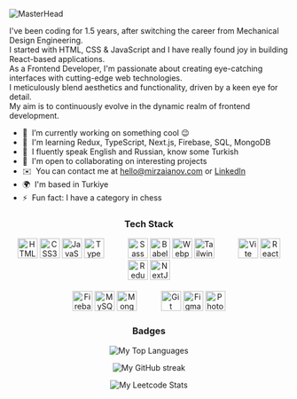 ![MasterHead](https://onedrive.live.com/embed?resid=89964ae9969a4404%21839389&authkey=%21AOFFq2VaHmDOD4Y&width=1584&height=396)

<p align="left">
  I've been coding for 1.5 years, after switching the career from Mechanical Design Engineering.<br>
  I started with HTML, CSS & JavaScript and I have really found joy in building React-based applications.<br>
  As a Frontend Developer, I'm passionate about creating eye-catching interfaces with cutting-edge web technologies.<br>
  I meticulously blend aesthetics and functionality, driven by a keen eye for detail.<br>
  My aim is to continuously evolve in the dynamic realm of frontend development.
</p>
<ul align="left">
  <li>
    🔭  I’m currently working on something cool 😉
  </li>
  <li>
    🌱  I'm learning Redux, TypeScript, Next.js, Firebase, SQL, MongoDB
  </li>
  <li>
    💬  I fluently speak English and Russian, know some Turkish
  </li>
  <li>
    🤝  I'm open to collaborating on interesting projects
  </li>
  <li>
    ✉️  You can contact me at <a href="mailto:hello@mirzaianov.com">hello@mirzaianov.com</a>  or <a href="https://www.linkedin.com/in/mirzaianov">LinkedIn</a>
  </li>
  <li>
    🌍  I'm based in Turkiye
  </li>
  <li>
    ⚡  Fun fact: I have a category in chess
  </li>
</ul>
<h3 align="center">Tech Stack</h3>
<p align="center">
  <a href="https://developer.mozilla.org/en-US/docs/Glossary/HTML5" target="_blank" rel="noreferrer"><img src="https://raw.githubusercontent.com/danielcranney/readme-generator/main/public/icons/skills/html5-colored.svg" width="36" height="36" alt="HTML5" /></a>
  <a href="https://www.w3.org/TR/CSS/#css" target="_blank" rel="noreferrer"><img src="https://raw.githubusercontent.com/danielcranney/readme-generator/main/public/icons/skills/css3-colored.svg" width="36" height="36" alt="CSS3" /></a>
  <a href="https://developer.mozilla.org/en-US/docs/Web/JavaScript" target="_blank" rel="noreferrer"><img src="https://raw.githubusercontent.com/danielcranney/readme-generator/main/public/icons/skills/javascript-colored.svg" width="36" height="36" alt="JavaScript" /></a>
  <a href="https://www.typescriptlang.org/" target="_blank" rel="noreferrer"><img src="https://raw.githubusercontent.com/danielcranney/readme-generator/main/public/icons/skills/typescript-colored.svg" width="36" height="36" alt="TypeScript" /></a>&nbsp;&nbsp;&nbsp;&nbsp;&nbsp;&nbsp;&nbsp;&nbsp;&nbsp;&nbsp;
  <a href="https://sass-lang.com/" target="_blank" rel="noreferrer"><img src="https://raw.githubusercontent.com/danielcranney/readme-generator/main/public/icons/skills/sass-colored.svg" width="36" height="36" alt="Sass" /></a>
  <a href="https://babeljs.io/" target="_blank" rel="noreferrer"><img src="https://raw.githubusercontent.com/danielcranney/readme-generator/main/public/icons/skills/babel-dark.svg" width="36" height="36" alt="Babel" /></a>
  <a href="https://webpack.js.org/" target="_blank" rel="noreferrer"><img src="https://raw.githubusercontent.com/danielcranney/readme-generator/main/public/icons/skills/webpack-colored.svg" width="36" height="36" alt="Webpack" /></a>
  <a href="https://tailwindcss.com/" target="_blank" rel="noreferrer"><img src="https://raw.githubusercontent.com/danielcranney/readme-generator/main/public/icons/skills/tailwindcss-colored.svg" width="36" height="36" alt="TailwindCSS" /></a>&nbsp;&nbsp;&nbsp;&nbsp;&nbsp;&nbsp;&nbsp;&nbsp;&nbsp;&nbsp;
  <a href="https://vitejs.dev/" target="_blank" rel="noreferrer"><img src="https://raw.githubusercontent.com/danielcranney/readme-generator/main/public/icons/skills/vite-colored.svg" width="36" height="36" alt="Vite" /></a>
  <a href="https://reactjs.org/" target="_blank" rel="noreferrer"><img src="https://raw.githubusercontent.com/danielcranney/readme-generator/main/public/icons/skills/react-colored.svg" width="36" height="36" alt="React" /></a>
  <a href="https://redux.js.org/" target="_blank" rel="noreferrer"><img src="https://raw.githubusercontent.com/danielcranney/readme-generator/main/public/icons/skills/redux-colored.svg" width="36" height="36" alt="Redux" /></a>
  <a href="https://nextjs.org/docs" target="_blank" rel="noreferrer"><img src="https://raw.githubusercontent.com/danielcranney/readme-generator/main/public/icons/skills/nextjs-dark.svg" width="36" height="36" alt="NextJs" /></a>
  <br>
  <br>
  <a href="https://firebase.google.com/" target="_blank" rel="noreferrer"><img src="https://raw.githubusercontent.com/danielcranney/readme-generator/main/public/icons/skills/firebase-colored.svg" width="36" height="36" alt="Firebase" /></a>
  <a href="https://www.mysql.com/" target="_blank" rel="noreferrer"><img src="https://raw.githubusercontent.com/danielcranney/readme-generator/main/public/icons/skills/mysql-colored.svg" width="36" height="36" alt="MySQL" /></a>
  <a href="https://www.mongodb.com/" target="_blank" rel="noreferrer"><img src="https://raw.githubusercontent.com/danielcranney/readme-generator/main/public/icons/skills/mongodb-colored.svg" width="36" height="36" alt="MongoDB" /></a>&nbsp;&nbsp;&nbsp;&nbsp;&nbsp;&nbsp;&nbsp;&nbsp;&nbsp;&nbsp;
  <a href="https://git-scm.com/" target="_blank" rel="noreferrer"><img src="https://raw.githubusercontent.com/danielcranney/readme-generator/main/public/icons/skills/git-colored.svg" width="36" height="36" alt="Git" /></a>
  <a href="https://www.figma.com/" target="_blank" rel="noreferrer"><img src="https://raw.githubusercontent.com/danielcranney/readme-generator/main/public/icons/skills/figma-colored.svg" width="36" height="36" alt="Figma" /></a>
  <a href="https://www.adobe.com/uk/products/photoshop.html" target="_blank" rel="noreferrer"><img src="https://raw.githubusercontent.com/danielcranney/readme-generator/main/public/icons/skills/photoshop-colored.svg" width="36" height="36" alt="Photoshop" /></a>
</p>
<h3 align="center">Badges</h3>
<p align="center">
  <img src="https://github-readme-stats.vercel.app/api/top-langs?username=mirzaianov&show_icons=true&locale=en&layout=compact&theme=tokyonight&hide_border=true&border_radius=20" alt="My Top Languages" />
</p>
<p align="center">
  <img src="https://github-readme-streak-stats.herokuapp.com?user=mirzaianov&theme=tokyonight&hide_border=true&border_radius=20" alt="My GitHub streak" >
</p>
<p align="center">
  <img src="https://leetcard.jacoblin.cool/mirzaianov?ext=heatmap" alt="My Leetcode Stats" >
</p>
